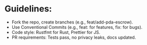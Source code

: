 
# Guidelines:

- Fork the repo, create branches (e.g., feat/add-pda-escrow).
- Use Conventional Commits (e.g., feat: for features, fix: for bugs).
- Code style: Rustfmt for Rust, Prettier for JS.
- PR requirements: Tests pass, no privacy leaks, docs updated.
